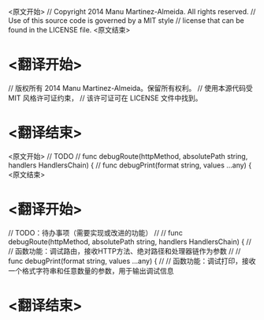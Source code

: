 
<原文开始>
// Copyright 2014 Manu Martinez-Almeida. All rights reserved.
// Use of this source code is governed by a MIT style
// license that can be found in the LICENSE file.
<原文结束>

# <翻译开始>
// 版权所有 2014 Manu Martinez-Almeida。保留所有权利。
// 使用本源代码受 MIT 风格许可证约束，
// 该许可证可在 LICENSE 文件中找到。
# <翻译结束>


<原文开始>
// TODO
// func debugRoute(httpMethod, absolutePath string, handlers HandlersChain) {
// func debugPrint(format string, values ...any) {
<原文结束>

# <翻译开始>
// TODO：待办事项（需要实现或改进的功能）
// 
// func debugRoute(httpMethod, absolutePath string, handlers HandlersChain) {
//   // 函数功能：调试路由，接收HTTP方法、绝对路径和处理器链作为参数
// 
// func debugPrint(format string, values ...any) {
//   // 函数功能：调试打印，接收一个格式字符串和任意数量的参数，用于输出调试信息
# <翻译结束>

